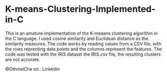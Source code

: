 # K-means-Clustering-Implemented-in-C
This is an amature implementation of the K-meaans clustering algorithm in the C language.
I used cosine similarity and Euclidean distance as the similarity measures.
The code works by reading values from a CSV file, with the rows reprenting data points and the columns represent the features.
The code was tested with the IRIS dataset the IRIS.csv file, the resulting clusters are not accurate.

@OthnielChe on...LinkedIn 
